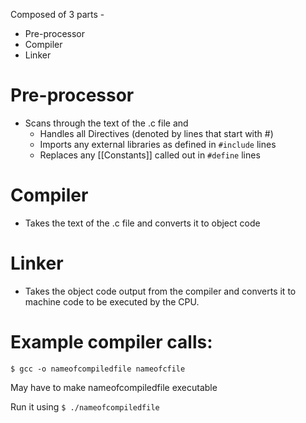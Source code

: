 Composed of 3 parts -
- Pre-processor
- Compiler
- Linker
# Pre-processor
- Scans through the text of the .c file and
	- Handles all Directives (denoted by lines that start with #)
	- Imports any external libraries as defined in `#include` lines
	- Replaces any [[Constants]] called out in `#define` lines

# Compiler
- Takes the text of the .c file and converts it to object code

# Linker
- Takes the object code output from the compiler and converts it to machine code to be executed by the CPU.


# Example compiler calls:
`$ gcc -o nameofcompiledfile nameofcfile`

May have to make nameofcompiledfile executable

Run it using
`$ ./nameofcompiledfile`